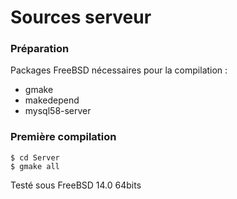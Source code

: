 # Sources serveur

### Préparation

Packages FreeBSD nécessaires pour la compilation :

* gmake
* makedepend
* mysql58-server

### Première compilation

```
$ cd Server
$ gmake all
```

Testé sous FreeBSD 14.0 64bits
